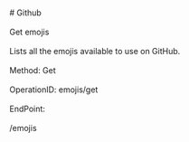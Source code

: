 <br>#     Github</br>
<br>Get emojis</br>
<br>Lists all the emojis available to use on GitHub.</br>
<br>Method: Get</br>
<br>OperationID: emojis/get</br>
<br>EndPoint:</br>
<br>/emojis</br>
